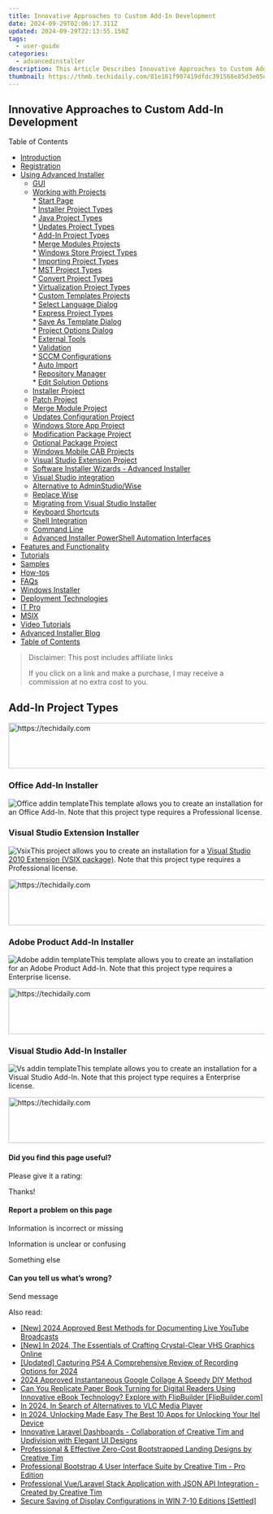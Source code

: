 ```yaml
---
title: Innovative Approaches to Custom Add-In Development
date: 2024-09-29T02:06:17.311Z
updated: 2024-09-29T22:13:55.150Z
tags:
  - user-guide
categories:
  - advancedinstaller
description: This Article Describes Innovative Approaches to Custom Add-In Development
thumbnail: https://thmb.techidaily.com/81e161f907419dfdc391568e85d3e05da23f1ff740a914248fee4864660d3de9.jpg
---
```


## Innovative Approaches to Custom Add-In Development

Table of Contents

* [Introduction](https://tools.techidaily.com/advancedinstaller/products/)
* [Registration](https://tools.techidaily.com/advancedinstaller/products/)
* [Using Advanced Installer](https://tools.techidaily.com/advancedinstaller/products/)  
   * [GUI](https://tools.techidaily.com/advancedinstaller/products/)  
   * [Working with Projects](https://tools.techidaily.com/advancedinstaller/products/)  
         * [Start Page](https://tools.techidaily.com/advancedinstaller/products/)  
                  * [Installer Project Types](https://tools.techidaily.com/advancedinstaller/products/)  
                  * [Java Project Types](https://tools.techidaily.com/advancedinstaller/products/)  
                  * [Updates Project Types](https://tools.techidaily.com/advancedinstaller/products/)  
                  * [Add-In Project Types](https://tools.techidaily.com/advancedinstaller/products/)  
                  * [Merge Modules Projects](https://tools.techidaily.com/advancedinstaller/products/)  
                  * [Windows Store Project Types](https://tools.techidaily.com/advancedinstaller/products/)  
                  * [Importing Project Types](https://tools.techidaily.com/advancedinstaller/products/)  
                  * [MST Project Types](https://tools.techidaily.com/advancedinstaller/products/)  
                  * [Convert Project Types](https://tools.techidaily.com/advancedinstaller/products/)  
                  * [Virtualization Project Types](https://tools.techidaily.com/advancedinstaller/products/)  
                  * [Custom Templates Projects](https://tools.techidaily.com/advancedinstaller/products/)  
                  * [Select Language Dialog](https://tools.techidaily.com/advancedinstaller/products/)  
                  * [Express Project Types](https://tools.techidaily.com/advancedinstaller/products/)  
         * [Save As Template Dialog](https://tools.techidaily.com/advancedinstaller/products/)  
         * [Project Options Dialog](https://tools.techidaily.com/advancedinstaller/products/)  
         * [External Tools](https://tools.techidaily.com/advancedinstaller/products/)  
         * [Validation](https://tools.techidaily.com/advancedinstaller/products/)  
         * [SCCM Configurations](https://tools.techidaily.com/advancedinstaller/products/)  
         * [Auto Import](https://tools.techidaily.com/advancedinstaller/products/)  
         * [Repository Manager](https://tools.techidaily.com/advancedinstaller/products/)  
         * [Edit Solution Options](https://tools.techidaily.com/advancedinstaller/products/)  
   * [Installer Project](https://tools.techidaily.com/advancedinstaller/products/)  
   * [Patch Project](https://tools.techidaily.com/advancedinstaller/products/)  
   * [Merge Module Project](https://tools.techidaily.com/advancedinstaller/products/)  
   * [Updates Configuration Project](https://tools.techidaily.com/advancedinstaller/products/)  
   * [Windows Store App Project](https://tools.techidaily.com/advancedinstaller/products/)  
   * [Modification Package Project](https://tools.techidaily.com/advancedinstaller/products/)  
   * [Optional Package Project](https://tools.techidaily.com/advancedinstaller/products/)  
   * [Windows Mobile CAB Projects](https://tools.techidaily.com/advancedinstaller/products/)  
   * [Visual Studio Extension Project](https://tools.techidaily.com/advancedinstaller/products/)  
   * [Software Installer Wizards - Advanced Installer](https://tools.techidaily.com/advancedinstaller/products/)  
   * [Visual Studio integration](https://tools.techidaily.com/advancedinstaller/products/)  
   * [Alternative to AdminStudio/Wise](https://tools.techidaily.com/advancedinstaller/products/)  
   * [Replace Wise](https://tools.techidaily.com/advancedinstaller/products/)  
   * [Migrating from Visual Studio Installer](https://tools.techidaily.com/advancedinstaller/products/)  
   * [Keyboard Shortcuts](https://tools.techidaily.com/advancedinstaller/products/)  
   * [Shell Integration](https://tools.techidaily.com/advancedinstaller/products/)  
   * [Command Line](https://tools.techidaily.com/advancedinstaller/products/)  
   * [Advanced Installer PowerShell Automation Interfaces](https://tools.techidaily.com/advancedinstaller/products/)
* [Features and Functionality](https://tools.techidaily.com/advancedinstaller/products/)
* [Tutorials](https://tools.techidaily.com/advancedinstaller/products/)
* [Samples](https://tools.techidaily.com/advancedinstaller/products/)
* [How-tos](https://tools.techidaily.com/advancedinstaller/products/)
* [FAQs](https://tools.techidaily.com/advancedinstaller/products/)
* [Windows Installer](https://tools.techidaily.com/advancedinstaller/products/)
* [Deployment Technologies](https://tools.techidaily.com/advancedinstaller/products/)
* [IT Pro](https://tools.techidaily.com/advancedinstaller/products/)
* [MSIX](https://tools.techidaily.com/advancedinstaller/products/)
* [Video Tutorials](https://tools.techidaily.com/advancedinstaller/products/)
* [Advanced Installer Blog](https://tools.techidaily.com/advancedinstaller/products/)
* [Table of Contents](https://tools.techidaily.com/advancedinstaller/products/)

>  Disclaimer: This post includes affiliate links
>
>  If you click on a link and make a purchase, I may receive a commission at no extra cost to you.
>

## Add-In Project Types

<!-- affiliate ads begin -->
<a href="https://ephamedtechinc.pxf.io/c/5597632/2137219/26400" target="_top" id="2137219">
  <img src="//a.impactradius-go.com/display-ad/26400-2137219" border="0" alt="https://techidaily.com" width="728" height="90"/>
</a>
<img height="0" width="0" src="https://ephamedtechinc.pxf.io/i/5597632/2137219/26400" style="position:absolute;visibility:hidden;" border="0" />
<!-- affiliate ads end -->

### Office Add-In Installer

![Office addin template](https://cdn.advancedinstaller.com/img/project/office-addin-template.png "Office addin template")This template allows you to create an installation for an Office Add-In. Note that this project type requires a Professional license.

### Visual Studio Extension Installer

![Vsix](https://cdn.advancedinstaller.com/img/project/vsix.png "Vsix")This project allows you to create an installation for a [Visual Studio 2010 Extension (VSIX package)](https://tools.techidaily.com/advancedinstaller/products/). Note that this project type requires a Professional license.

<!-- affiliate ads begin -->
<a href="https://appsumo.8odi.net/c/5597632/2043617/7443" target="_top" id="2043617">
  <img src="//a.impactradius-go.com/display-ad/7443-2043617" border="0" alt="https://techidaily.com" width="728" height="90"/>
</a>
<img height="0" width="0" src="https://appsumo.8odi.net/i/5597632/2043617/7443" style="position:absolute;visibility:hidden;" border="0" />
<!-- affiliate ads end -->

### Adobe Product Add-In Installer

![Adobe addin template](https://cdn.advancedinstaller.com/img/project/adobe-addin-template.png "Adobe addin template")This template allows you to create an installation for an Adobe Product Add-In. Note that this project type requires a Enterprise license.

<!-- affiliate ads begin -->
<a href="https://unicoeye.pxf.io/c/5597632/2134229/18498" target="_top" id="2134229">
  <img src="//a.impactradius-go.com/display-ad/18498-2134229" border="0" alt="https://techidaily.com" width="728" height="90"/>
</a>
<img height="0" width="0" src="https://unicoeye.pxf.io/i/5597632/2134229/18498" style="position:absolute;visibility:hidden;" border="0" />
<!-- affiliate ads end -->

### Visual Studio Add-In Installer

![Vs addin template](https://cdn.advancedinstaller.com/img/project/vs-addin-template.png "Vs addin template")This template allows you to create an installation for a Visual Studio Add-In. Note that this project type requires a Enterprise license.

<!-- affiliate ads begin -->
<a href="https://imp.i357552.net/c/5597632/1030129/11832" target="_top" id="1030129">
  <img src="//a.impactradius-go.com/display-ad/11832-1030129" border="0" alt="https://techidaily.com" width="720" height="90"/>
</a>
<img height="0" width="0" src="https://imp.i357552.net/i/5597632/1030129/11832" style="position:absolute;visibility:hidden;" border="0" />
<!-- affiliate ads end -->

#### Did you find this page useful?

Please give it a rating:

 Thanks!

#### Report a problem on this page

Information is incorrect or missing

Information is unclear or confusing

Something else

#### Can you tell us what’s wrong?

Send message

<ins class="adsbygoogle"
     style="display:block"
     data-ad-format="autorelaxed"
     data-ad-client="ca-pub-7571918770474297"
     data-ad-slot="1223367746"></ins>

<ins class="adsbygoogle"
     style="display:block"
     data-ad-client="ca-pub-7571918770474297"
     data-ad-slot="8358498916"
     data-ad-format="auto"
     data-full-width-responsive="true"></ins>

<span class="atpl-alsoreadstyle">Also read:</span>
<div><ul>
<li><a href="https://remote-screen-capture.techidaily.com/new-2024-approved-best-methods-for-documenting-live-youtube-broadcasts/"><u>[New] 2024 Approved Best Methods for Documenting Live YouTube Broadcasts</u></a></li>
<li><a href="https://fox-boxes.techidaily.com/new-in-2024-the-essentials-of-crafting-crystal-clear-vhs-graphics-online/"><u>[New] In 2024, The Essentials of Crafting Crystal-Clear VHS Graphics Online</u></a></li>
<li><a href="https://screen-sharing-recording.techidaily.com/updated-capturing-ps4-a-comprehensive-review-of-recording-options-for-2024/"><u>[Updated] Capturing PS4 A Comprehensive Review of Recording Options for 2024</u></a></li>
<li><a href="https://vp-tips.techidaily.com/2024-approved-instantaneous-google-collage-a-speedy-diy-method/"><u>2024 Approved Instantaneous Google Collage A Speedy DIY Method</u></a></li>
<li><a href="https://fox-useful.techidaily.com/can-you-replicate-paper-book-turning-for-digital-readers-using-innovative-ebook-technology-explore-with-flipbuilder-flipbuildercom/"><u>Can You Replicate Paper Book Turning for Digital Readers Using Innovative eBook Technology? Explore with FlipBuilder [FlipBuilder.com]</u></a></li>
<li><a href="https://some-knowledge.techidaily.com/in-2024-in-search-of-alternatives-to-vlc-media-player/"><u>In 2024, In Search of Alternatives to VLC Media Player</u></a></li>
<li><a href="https://unlock-android.techidaily.com/in-2024-unlocking-made-easy-the-best-10-apps-for-unlocking-your-itel-device-by-drfone-android/"><u>In 2024, Unlocking Made Easy The Best 10 Apps for Unlocking Your Itel Device</u></a></li>
<li><a href="https://fox-useful.techidaily.com/innovative-laravel-dashboards-collaboration-of-creative-tim-and-updivision-with-elegant-ui-designs/"><u>Innovative Laravel Dashboards - Collaboration of Creative Tim and Updivision with Elegant UI Designs</u></a></li>
<li><a href="https://fox-useful.techidaily.com/professional-and-effective-zero-cost-bootstrapped-landing-designs-by-creative-tim/"><u>Professional & Effective Zero-Cost Bootstrapped Landing Designs by Creative Tim</u></a></li>
<li><a href="https://fox-useful.techidaily.com/professional-bootstrap-4-user-interface-suite-by-creative-tim-pro-edition/"><u>Professional Bootstrap 4 User Interface Suite by Creative Tim - Pro Edition</u></a></li>
<li><a href="https://fox-useful.techidaily.com/professional-vuelaravel-stack-application-with-json-api-integration-created-by-creative-tim/"><u>Professional Vue/Laravel Stack Application with JSON API Integration - Created by Creative Tim</u></a></li>
<li><a href="https://graphic-issues.techidaily.com/secure-saving-of-display-configurations-in-win-7-10-editions-settled/"><u>Secure Saving of Display Configurations in WIN 7-10 Editions [Settled]</u></a></li>
</ul></div>

